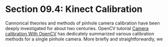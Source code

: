 # Section 09.4: Kinect Calibration

Cannonical theories and methods of pinhole camera calibration have been deeply investigated for about two centuries. OpenCV tutorial [Camera calibration With OpenCV](https://docs.opencv.org/4.2.0/d4/d94/tutorial_camera_calibration.html) has dedicately summarized various calibration methods for a single pinhole camera. More briefly and straightforwardly, we



